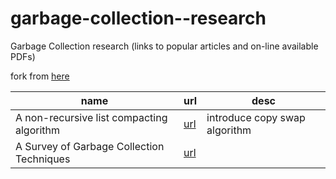 garbage-collection--research
============================

Garbage Collection research (links to popular articles and on-line available PDFs)

fork from [here](https://github.com/bieli/garbage-collection--research)

|name|url|desc|
|--|--|--|
|A non-recursive list compacting algorithm|[url](https://people.cs.umass.edu/~emery/classes/cmpsci691s-fall2004/papers/p677-cheney.pdf)|introduce copy swap algorithm|
|A Survey of Garbage Collection Techniques|[url](https://pages.cs.wisc.edu/~zhong/termproj_surveyGC.html)||

